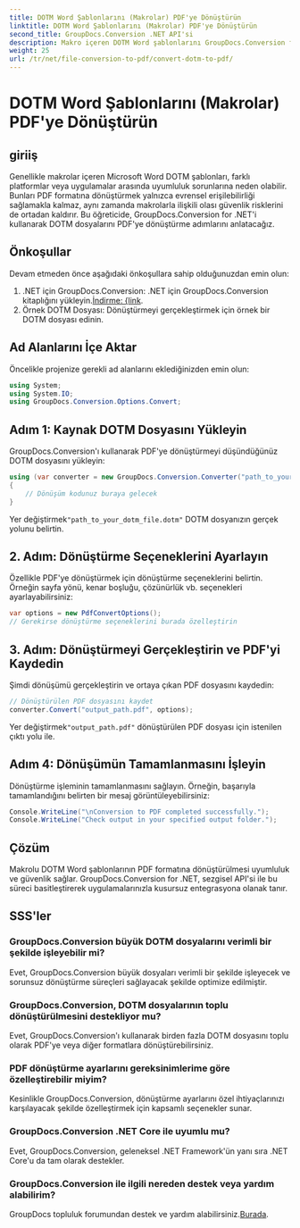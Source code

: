 ```yaml
---
title: DOTM Word Şablonlarını (Makrolar) PDF'ye Dönüştürün
linktitle: DOTM Word Şablonlarını (Makrolar) PDF'ye Dönüştürün
second_title: GroupDocs.Conversion .NET API'si
description: Makro içeren DOTM Word şablonlarını GroupDocs.Conversion for .NET'i kullanarak zahmetsizce PDF'ye dönüştürün. Basit adımlarla uyumluluk ve güvenlik sağlayın.
weight: 25
url: /tr/net/file-conversion-to-pdf/convert-dotm-to-pdf/
---
```


# DOTM Word Şablonlarını (Makrolar) PDF'ye Dönüştürün

## giriiş
Genellikle makrolar içeren Microsoft Word DOTM şablonları, farklı platformlar veya uygulamalar arasında uyumluluk sorunlarına neden olabilir. Bunları PDF formatına dönüştürmek yalnızca evrensel erişilebilirliği sağlamakla kalmaz, aynı zamanda makrolarla ilişkili olası güvenlik risklerini de ortadan kaldırır. Bu öğreticide, GroupDocs.Conversion for .NET'i kullanarak DOTM dosyalarını PDF'ye dönüştürme adımlarını anlatacağız.
## Önkoşullar
Devam etmeden önce aşağıdaki önkoşullara sahip olduğunuzdan emin olun:
1.  .NET için GroupDocs.Conversion: .NET için GroupDocs.Conversion kitaplığını yükleyin.[İndirme: {link](https://releases.groupdocs.com/conversion/net/). 
2. Örnek DOTM Dosyası: Dönüştürmeyi gerçekleştirmek için örnek bir DOTM dosyası edinin.

## Ad Alanlarını İçe Aktar
Öncelikle projenize gerekli ad alanlarını eklediğinizden emin olun:
```csharp
using System;
using System.IO;
using GroupDocs.Conversion.Options.Convert;
```
## Adım 1: Kaynak DOTM Dosyasını Yükleyin
GroupDocs.Conversion'ı kullanarak PDF'ye dönüştürmeyi düşündüğünüz DOTM dosyasını yükleyin:
```csharp
using (var converter = new GroupDocs.Conversion.Converter("path_to_your_dotm_file.dotm"))
{
    // Dönüşüm kodunuz buraya gelecek
}
```
 Yer değiştirmek`"path_to_your_dotm_file.dotm"` DOTM dosyanızın gerçek yolunu belirtin.
## 2. Adım: Dönüştürme Seçeneklerini Ayarlayın
Özellikle PDF'ye dönüştürmek için dönüştürme seçeneklerini belirtin. Örneğin sayfa yönü, kenar boşluğu, çözünürlük vb. seçenekleri ayarlayabilirsiniz:
```csharp
var options = new PdfConvertOptions();
// Gerekirse dönüştürme seçeneklerini burada özelleştirin
```
## 3. Adım: Dönüştürmeyi Gerçekleştirin ve PDF'yi Kaydedin
Şimdi dönüşümü gerçekleştirin ve ortaya çıkan PDF dosyasını kaydedin:
```csharp
// Dönüştürülen PDF dosyasını kaydet
converter.Convert("output_path.pdf", options);
```
 Yer değiştirmek`"output_path.pdf"` dönüştürülen PDF dosyası için istenilen çıktı yolu ile.
## Adım 4: Dönüşümün Tamamlanmasını İşleyin
Dönüştürme işleminin tamamlanmasını sağlayın. Örneğin, başarıyla tamamlandığını belirten bir mesaj görüntüleyebilirsiniz:
```csharp
Console.WriteLine("\nConversion to PDF completed successfully.");
Console.WriteLine("Check output in your specified output folder.");
```

## Çözüm
Makrolu DOTM Word şablonlarının PDF formatına dönüştürülmesi uyumluluk ve güvenlik sağlar. GroupDocs.Conversion for .NET, sezgisel API'si ile bu süreci basitleştirerek uygulamalarınızla kusursuz entegrasyona olanak tanır.
## SSS'ler
### GroupDocs.Conversion büyük DOTM dosyalarını verimli bir şekilde işleyebilir mi?
Evet, GroupDocs.Conversion büyük dosyaları verimli bir şekilde işleyecek ve sorunsuz dönüştürme süreçleri sağlayacak şekilde optimize edilmiştir.
### GroupDocs.Conversion, DOTM dosyalarının toplu dönüştürülmesini destekliyor mu?
Evet, GroupDocs.Conversion'ı kullanarak birden fazla DOTM dosyasını toplu olarak PDF'ye veya diğer formatlara dönüştürebilirsiniz.
### PDF dönüştürme ayarlarını gereksinimlerime göre özelleştirebilir miyim?
Kesinlikle GroupDocs.Conversion, dönüştürme ayarlarını özel ihtiyaçlarınızı karşılayacak şekilde özelleştirmek için kapsamlı seçenekler sunar.
### GroupDocs.Conversion .NET Core ile uyumlu mu?
Evet, GroupDocs.Conversion, geleneksel .NET Framework'ün yanı sıra .NET Core'u da tam olarak destekler.
### GroupDocs.Conversion ile ilgili nereden destek veya yardım alabilirim?
 GroupDocs topluluk forumundan destek ve yardım alabilirsiniz.[Burada](https://forum.groupdocs.com/c/conversion/11).
